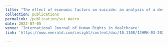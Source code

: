```yaml
---
title: "The effect of economic factors on suicide: an analysis of a developing country"
collection: publications
permalink: /publication/sui_macro
date: 2022-07-05
venue: 'International Journal of Human Rights in Healthcare'
link: 'https://www.emerald.com/insight/content/doi/10.1108/IJHRH-03-2022-0023/full/html?utm_campaign=Emerald_Health_PPV_Dec22_RoN'

---
```

